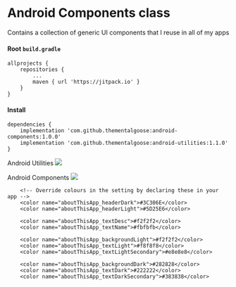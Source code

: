 # Android Components class

Contains a collection of generic UI components that I reuse in all of my apps

#### Root `build.gradle`

```
allprojects {
	repositories {
		...
		maven { url 'https://jitpack.io' }
	}
}
```

#### Install

```
dependencies {
    implementation 'com.github.thementalgoose:android-components:1.0.0'
    implementation 'com.github.thementalgoose:android-utilities:1.1.0'
}
```

Android Utilities [![](https://jitpack.io/v/thementalgoose/android-utilities.svg)](https://jitpack.io/#thementalgoose/android-utilities)

Android Components [![](https://jitpack.io/v/thementalgoose/android-components.svg)](https://jitpack.io/#thementalgoose/android-components)


```
    <!-- Override colours in the setting by declaring these in your app -->
    <color name="aboutThisApp_headerDark">#3C306E</color>
    <color name="aboutThisApp_headerLight">#5D25E6</color>

    <color name="aboutThisApp_textDesc">#f2f2f2</color>
    <color name="aboutThisApp_textName">#fbfbfb</color>

    <color name="aboutThisApp_backgroundLight">#f2f2f2</color>
    <color name="aboutThisApp_textLight">#f8f8f8</color>
    <color name="aboutThisApp_textLightSecondary">#e8e8e8</color>

    <color name="aboutThisApp_backgroundDark">#282828</color>
    <color name="aboutThisApp_textDark">#222222</color>
    <color name="aboutThisApp_textDarkSecondary">#383838</color>
```